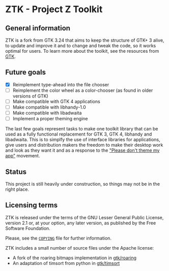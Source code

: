 ZTK - Project Z Toolkit
=======================

General information
-------------------

ZTK is a fork from GTK 3.24 that aims to keep the structure of GTK+ 3 alive, to update and improve it and to change and tweak the code, so it works optimal for users. To learn more about the toolkit, see the resources from [GTK](https://gtk.org/).

Future goals
------------

- [x] Reimplement type-ahead into the file chooser
- [ ] Reimplement the color wheel as a color-chooser (as found in older versions of GTK)
- [ ] Make compatible with GTK 4 applications
- [ ] Make compatible with libhandy-1.0
- [ ] Make compatible with libadwaita
- [ ] Implement a proper theming engine

The last few goals represent tasks to make one toolkit library that can be used as a fully functional replacement for GTK 3, GTK 4, libhandy and libadwaita. This is to simplfy the use of interface libraries for applications, give users and distribution makers the freedom to make their desktop work and look as they want it and as a response to the ["Please don't theme my app"](https://stopthemingmy.app/) movement.

Status
------

This project is still heavily under construction, so things may not be in the right place.

Licensing terms
---------------

ZTK is released under the terms of the GNU Lesser General Public License, version 2.1 or, at your option, any later version, as published by the Free Software Foundation.

Please, see the [`COPYING`](./COPYING) file for further information.

ZTK includes a small number of source files under the Apache license:
- A fork of the roaring bitmaps implementation in [gtk/roaring](./gtk/roaring)
- An adaptation of timsort from python in [gtk/timsort](./gtk/timsort)

